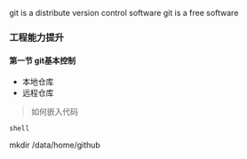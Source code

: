 git is a distribute version control software
git is a free software

### 工程能力提升
#### 第一节 git基本控制
+ 本地仓库
+ 远程仓库

> 如何嵌入代码
>


    shell
mkdir /data/home/github
